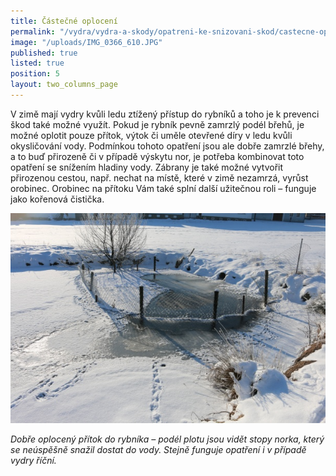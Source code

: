 ```yaml
---
title: Částečné oplocení
permalink: "/vydra/vydra-a-skody/opatreni-ke-snizovani-skod/castecne-oploceni"
image: "/uploads/IMG_0366_610.JPG"
published: true
listed: true
position: 5
layout: two_columns_page
---
```

V zimě mají vydry kvůli ledu ztížený přístup do rybníků a toho je
k prevenci škod také možné využít. Pokud je rybník pevně zamrzlý podél
břehů, je možné oplotit pouze přítok, výtok či uměle otevřené díry
v ledu kvůli okysličování vody. Podmínkou tohoto opatření jsou ale dobře
zamrzlé břehy, a to buď přirozeně či v případě výskytu nor, je potřeba
kombinovat toto opatření se snížením hladiny vody. Zábrany je také možné
vytvořit přirozenou cestou, např. nechat na místě, které v zimě
nezamrzá, vyrůst orobinec. Orobinec na přítoku Vám také splní další
užitečnou roli – funguje jako kořenová čistička.

![](/uploads/IMG_0367_610.JPG)

*Dobře oplocený přítok do rybníka – podél plotu jsou vidět stopy norka,
který se neúspěšně snažil dostat do vody. Stejně funguje opatření
i v případě vydry říční.*
